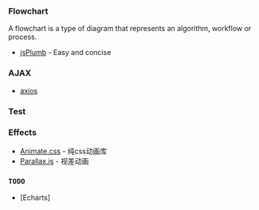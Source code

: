 ### Flowchart

A flowchart is a type of diagram that represents an algorithm, workflow or process.

- [jsPlumb](https://jsplumbtoolkit.com/) - Easy and concise

### AJAX

- [axios](https://www.kancloud.cn/yunye/axios/234845)

### Test

### Effects

- [Animate.css](https://github.com/daneden/animate.css) - 纯css动画库
- [Parallax.js](https://github.com/wagerfield/parallax) - 视差动画


### `TODO`

- [Echarts]